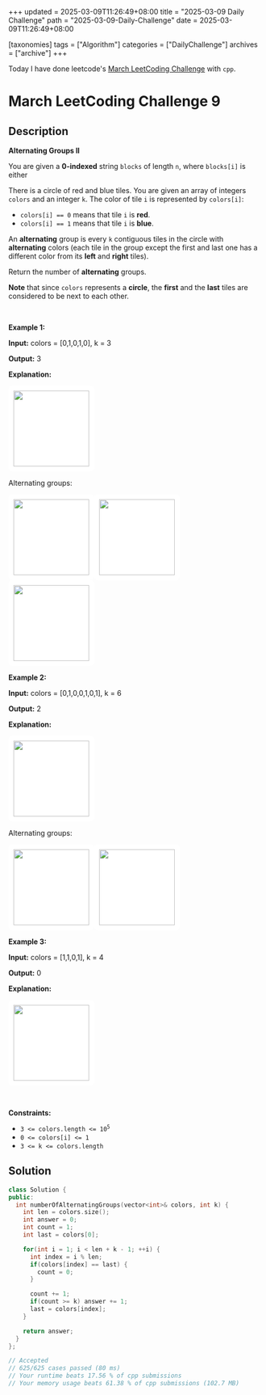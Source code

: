 +++
updated = 2025-03-09T11:26:49+08:00
title = "2025-03-09 Daily Challenge"
path = "2025-03-09-Daily-Challenge"
date = 2025-03-09T11:26:49+08:00

[taxonomies]
tags = ["Algorithm"]
categories = ["DailyChallenge"]
archives = ["archive"]
+++

Today I have done leetcode's [March LeetCoding Challenge](https://leetcode.com/problems/minimum-recolors-to-get-k-consecutive-black-blocks/) with `cpp`.

<!-- more -->

# March LeetCoding Challenge 9

## Description

**Alternating Groups II**

<p>You are given a <strong>0-indexed</strong> string <code>blocks</code> of length <code>n</code>, where <code>blocks[i]</code> is either <div class="elfjS" data-track-load="description_content"><p>There is a circle of red and blue tiles. You are given an array of integers <code>colors</code> and an integer <code>k</code>. The color of tile <code>i</code> is represented by <code>colors[i]</code>:</p>

<ul>
	<li><code>colors[i] == 0</code> means that tile <code>i</code> is <strong>red</strong>.</li>
	<li><code>colors[i] == 1</code> means that tile <code>i</code> is <strong>blue</strong>.</li>
</ul>

<p>An <strong>alternating</strong> group is every <code>k</code> contiguous tiles in the circle with <strong>alternating</strong> colors (each tile in the group except the first and last one has a different color from its <strong>left</strong> and <strong>right</strong> tiles).</p>

<p>Return the number of <strong>alternating</strong> groups.</p>

<p><strong>Note</strong> that since <code>colors</code> represents a <strong>circle</strong>, the <strong>first</strong> and the <strong>last</strong> tiles are considered to be next to each other.</p>

<p>&nbsp;</p>
<p><strong class="example">Example 1:</strong></p>

<div class="example-block">
<p><strong>Input:</strong> <span class="example-io">colors = [0,1,0,1,0], k = 3</span></p>

<p><strong>Output:</strong> <span class="example-io">3</span></p>

<p><strong>Explanation:</strong></p>

<p><strong><img alt="" data-darkreader-inline-bgcolor="" data-darkreader-inline-bgimage="" style="width: 150px; height: 150px; padding: 10px; background: rgb(255, 255, 255); border-radius: 0.5rem;" src="https://assets.leetcode.com/uploads/2024/06/19/screenshot-2024-05-28-183519.png"></strong></p>

<p>Alternating groups:</p>

<p><img alt="" data-darkreader-inline-bgcolor="" data-darkreader-inline-bgimage="" style="width: 150px; height: 150px; padding: 10px; background: rgb(255, 255, 255); border-radius: 0.5rem;" src="https://assets.leetcode.com/uploads/2024/05/28/screenshot-2024-05-28-182448.png"><img alt="" data-darkreader-inline-bgcolor="" data-darkreader-inline-bgimage="" style="width: 150px; height: 150px; padding: 10px; background: rgb(255, 255, 255); border-radius: 0.5rem;" src="https://assets.leetcode.com/uploads/2024/05/28/screenshot-2024-05-28-182844.png"><img alt="" data-darkreader-inline-bgcolor="" data-darkreader-inline-bgimage="" style="width: 150px; height: 150px; padding: 10px; background: rgb(255, 255, 255); border-radius: 0.5rem;" src="https://assets.leetcode.com/uploads/2024/05/28/screenshot-2024-05-28-183057.png"></p>
</div>

<p><strong class="example">Example 2:</strong></p>

<div class="example-block">
<p><strong>Input:</strong> <span class="example-io">colors = [0,1,0,0,1,0,1], k = 6</span></p>

<p><strong>Output:</strong> <span class="example-io">2</span></p>

<p><strong>Explanation:</strong></p>

<p><strong><img alt="" data-darkreader-inline-bgcolor="" data-darkreader-inline-bgimage="" style="width: 150px; height: 150px; padding: 10px; background: rgb(255, 255, 255); border-radius: 0.5rem;" src="https://assets.leetcode.com/uploads/2024/06/19/screenshot-2024-05-28-183907.png"></strong></p>

<p>Alternating groups:</p>

<p><img alt="" data-darkreader-inline-bgcolor="" data-darkreader-inline-bgimage="" style="width: 150px; height: 150px; padding: 10px; background: rgb(255, 255, 255); border-radius: 0.5rem;" src="https://assets.leetcode.com/uploads/2024/06/19/screenshot-2024-05-28-184128.png"><img alt="" data-darkreader-inline-bgcolor="" data-darkreader-inline-bgimage="" style="width: 150px; height: 150px; padding: 10px; background: rgb(255, 255, 255); border-radius: 0.5rem;" src="https://assets.leetcode.com/uploads/2024/06/19/screenshot-2024-05-28-184240.png"></p>
</div>

<p><strong class="example">Example 3:</strong></p>

<div class="example-block">
<p><strong>Input:</strong> <span class="example-io">colors = [1,1,0,1], k = 4</span></p>

<p><strong>Output:</strong> <span class="example-io">0</span></p>

<p><strong>Explanation:</strong></p>

<p><img alt="" data-darkreader-inline-bgcolor="" data-darkreader-inline-bgimage="" style="width: 150px; height: 150px; padding: 10px; background: rgb(255, 255, 255); border-radius: 0.5rem;" src="https://assets.leetcode.com/uploads/2024/06/19/screenshot-2024-05-28-184516.png"></p>
</div>

<p>&nbsp;</p>
<p><strong>Constraints:</strong></p>

<ul>
	<li><code>3 &lt;= colors.length &lt;= 10<sup>5</sup></code></li>
	<li><code>0 &lt;= colors[i] &lt;= 1</code></li>
	<li><code>3 &lt;= k &lt;= colors.length</code></li>
</ul>


## Solution

``` cpp
class Solution {
public:
  int numberOfAlternatingGroups(vector<int>& colors, int k) {
    int len = colors.size();
    int answer = 0;
    int count = 1;
    int last = colors[0];

    for(int i = 1; i < len + k - 1; ++i) {
      int index = i % len;
      if(colors[index] == last) {
        count = 0;
      }

      count += 1;
      if(count >= k) answer += 1;
      last = colors[index];
    }

    return answer;
  }
};

// Accepted
// 625/625 cases passed (80 ms)
// Your runtime beats 17.56 % of cpp submissions
// Your memory usage beats 61.38 % of cpp submissions (102.7 MB)
```
